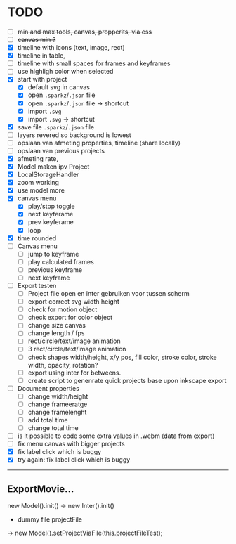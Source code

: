 # TODO

- [ ] ~~min and max tools, canvas, propperits, via css~~
- [ ] ~~canvas min ?~~
- [x] timeline with icons (text, image, rect)
- [x] timeline in table,
- [ ] timeline with small spaces for frames and keyframes
- [ ] use highligh color when selected
- [x] start with project
  - [x] default svg in canvas
  - [x] open `.sparkz`/`.json` file
  - [x] open `.sparkz`/`.json` file -> shortcut
  - [x] import `.svg`
  - [x] import `.svg` -> shortcut
- [x] save file `.sparkz`/`.json` file
- [ ] layers revered so background is lowest
- [ ] opslaan van afmeting properties, timeline (share locally)
- [ ] opslaan van previous projects
- [x] afmeting rate,
- [x] Model maken ipv Project
- [x] LocalStorageHandler
- [x] zoom working
- [x] use model more
- [x] canvas menu
  - [x] play/stop toggle
  - [x] next keyferame
  - [x] prev keyferame
  - [x] loop
- [x] time rounded
- [ ] Canvas menu
  - [ ] jump to keyframe
  - [ ] play calculated frames
  - [ ] previous keyframe
  - [ ] next keyframe
- [ ] Export testen
  - [ ] Project file open en inter gebruiken voor tussen scherm
  - [ ] export correct svg width height
  - [ ] check for motion object
  - [ ] check export for color object
  - [ ] change size canvas
  - [ ] change length / fps
  - [ ] rect/circle/text/image animation
  - [ ] 3 rect/circle/text/image animation
  - [ ] check shapes width/height, x/y pos, fill color, stroke color, stroke width, opacity, rotation?
  - [ ] export using inter for betweens.
  - [ ] create script to genenrate quick projects base upon inkscape export
- [ ] Document properties
  - [ ] change width/height
  - [ ] change frameeratge
  - [ ] change framelenght
  - [ ] add total time
  - [ ] change total time
- [ ] is it possible to code some extra values in .webm (data from export)
- [ ] fix menu canvas with bigger projects
- [x] fix label click which is buggy
- [x] try again: fix label click which is buggy

---

## ExportMovie...

new Model().init() -> new Inter().init()

- dummy file projectFile

-> new Model().setProjectViaFile(this.projectFileTest);
